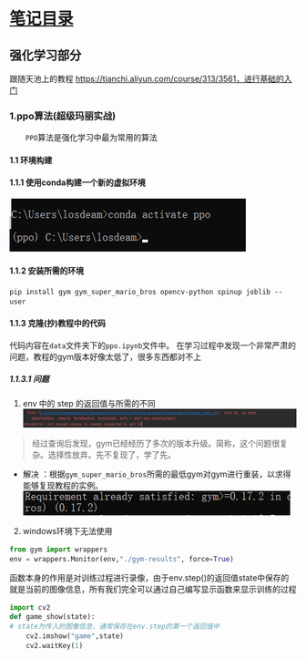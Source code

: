 # [笔记目录](目录.md)

## 强化学习部分
跟随天池上的教程 https://tianchi.aliyun.com/course/313/3561，进行基础的入门

### 1.ppo算法(超级玛丽实战)
&emsp;&emsp;`PPO`算法是强化学习中最为常用的算法
#### 1.1 环境构建

#### 1.1.1 使用conda构建一个新的虚拟环境
![Alt text](data/强化学习/activate.png)

#### 1.1.2 安装所需的环境
`pip install gym gym_super_mario_bros opencv-python spinup joblib --user`

#### 1.1.3 克隆(抄)教程中的代码
代码内容在`data`文件夹下的`ppo.ipynb`文件中。
在学习过程中发现一个非常严肃的问题，教程的gym版本好像太低了，很多东西都对不上
##### 1.1.3.1 问题
1. env 中的 step 的返回值与所需的不同
![Alt text](data/强化学习/error_1.png)
> 经过查询后发现，gym已经经历了多次的版本升级。简称，这个问题很复杂。选择性放弃。先不复现了，学了先。
* 解决 ：根据`gym_super_mario_bros`所需的最低gym对gym进行重装，以求得能够复现教程的实例。
  ![Alt text](data/强化学习/solve_1.png)

2. windows环境下无法使用
```python
from gym import wrappers
env = wrappers.Monitor(env,"./gym-results", force=True)
```
函数本身的作用是对训练过程进行录像，由于env.step()的返回值state中保存的就是当前的图像信息，所有我们完全可以通过自己编写显示函数来显示训练的过程
```python
import cv2  
def game_show(state):
# state为传入的图像信息，通常保存在env.step的第一个返回值中
    cv2.imshow("game",state)
    cv2.waitKey(1)
```
